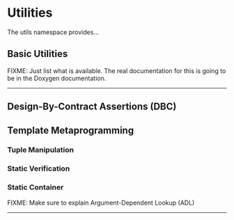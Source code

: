 <!-- CINCHDOC DOCUMENT(Developer Guide) SECTION(Utilities) -->

# Utilities

The utils namespace provides...

## Basic Utilities

FIXME: Just list what is available. The real documentation for this is
going to be in the Doxygen documentation.

--------------------------------------------------------------------------------

## Design-By-Contract Assertions (DBC)

## Template Metaprogramming

### Tuple Manipulation

### Static Verification

### Static Container

FIXME: Make sure to explain Argument-Dependent Lookup (ADL)

--------------------------------------------------------------------------------

<!-- vim: set tabstop=2 shiftwidth=2 expandtab fo=cqt tw=72 : -->
